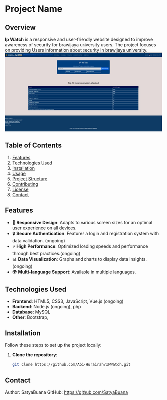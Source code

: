 # Project Name

## Overview

**Ip Watch** is a responsive and user-friendly website designed to improve awareness of security for brawijaya university users. The project focuses on providing Users information about security in brawijaya university.
![Project Screenshot](assets/web.jpg)

## Table of Contents

1. [Features](#features)
2. [Technologies Used](#technologies-used)
3. [Installation](#installation)
4. [Usage](#usage)
5. [Project Structure](#project-structure)
6. [Contributing](#contributing)
7. [License](#license)
8. [Contact](#contact)

## Features

- 🌟 **Responsive Design**: Adapts to various screen sizes for an optimal user experience on all devices.
- 🔒 **Secure Authentication**: Features a login and registration system with data validation. (ongoing)
- ⚡ **High Performance**: Optimized loading speeds and performance through best practices.(ongoing)
- 📊 **Data Visualization**: Graphs and charts to display data insights. (ongoing)
- 🌍 **Multi-language Support**: Available in multiple languages.

## Technologies Used

- **Frontend**: HTML5, CSS3, JavaScript, Vue.js (ongoing)
- **Backend**: Node.js (ongoing), php
- **Database**: MySQL
- **Other**: Bootstrap,

## Installation

Follow these steps to set up the project locally:

1. **Clone the repository**:
   ```bash
   git clone https://github.com/Abi-Hurairah/IPWatch.git

## Contact
Author: SatyaBuana
GitHub: https://github.com/SatyaBuana